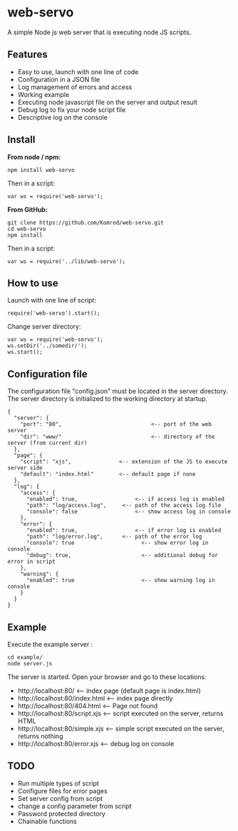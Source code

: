 # web-servo
A simple Node js web server that is executing node JS scripts.

## Features
- Easy to use, launch with one line of code
- Configuration in a JSON file
- Log management of errors and access
- Working example
- Executing node javascript file on the server and output result
- Debug log to fix your node script file
- Descriptive log on the console

## Install

**From node / npm:**

    npm install web-servo
Then in a script:
    
    var ws = require('web-servo');
    
**From GitHub:**

    git clone https://github.com/Komrod/web-servo.git
    cd web-servo
    npm install
Then in a script:
    
    var ws = require('../lib/web-servo');

## How to use

Launch with one line of script:
    
    require('web-servo').start();

Change server directory:

    var ws = require('web-servo');
    ws.setDir('../somedir/');
    ws.start();
    
## Configuration file

The configuration file "config.json" must be located in the server directory. The server directory is initialized to the working directory at startup.

```	
{
  "server": {
    "port": "80",					         <-- port of the web server
    "dir": "www/"					         <-- directory of the server (from current dir)
  },
  "page": {
    "script": "xjs",               <-- extension of the JS to execute server side
    "default": "index.html"        <-- default page if none
  },
  "log": {
    "access": {
      "enabled": true,				    <-- if access log is enabled
      "path": "log/access.log",		<-- path of the access log file
      "console": false				    <-- show access log in console
    },
    "error": {
      "enabled": true,				    <-- if error log is enabled
      "path": "log/error.log",		<-- path of the error log
      "console": true				      <-- show error log in console
      "debug": true,				      <-- additional debug for error in script
    },
    "warning": {
      "enabled": true				      <-- show warning log in console
    }
  }
}
```

## Example

Execute the example server :
    
    cd example/
    node server.js

The server is started. Open your browser and go to these locations:
- http://localhost:80/            <-- index page (default page is index.html)
- http://localhost:80/index.html  <-- index page directly
- http://localhost:80/404.html    <-- Page not found
- http://localhost:80/script.xjs  <-- script executed on the server, returns HTML
- http://localhost:80/simple.xjs  <-- simple script executed on the server, returns nothing
- http://localhost:80/error.xjs   <-- debug log on console

## TODO
- Run multiple types of script
- Configure files for error pages
- Set server config from script
- change a config parameter from script
- Password protected directory
- Chainable functions

